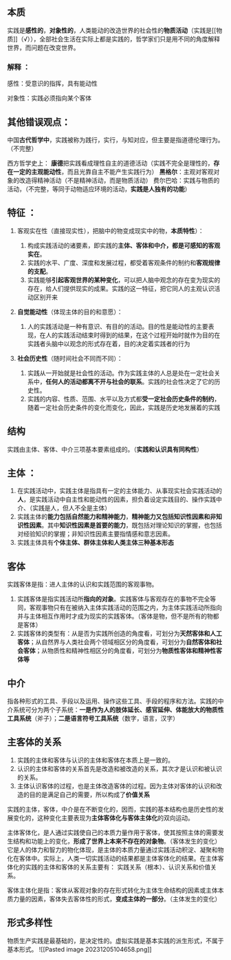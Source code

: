 ## 本质
实践是**感性的**，**对象性的**，人类能动的改造世界的社会性的**物质活动**（实践是[[物质]]（√）），全部社会生活在实际上都是实践的，哲学家们只是用不同的角度解释世界，而问题在改变世界。

### 解释 ：
感性：受意识的指挥，具有能动性

对象性：实践必须指向某个客体


## 其他错误观点：
中国**古代哲学中**，实践被称为践行，实行，与知对应，但主要是指道德伦理行为。（不完整）

西方哲学史上：
**康德**把实践看成理性自主的道德活动（实践不完全是理性的，**存在一定的主观能动性**，而且光靠自主不能产生实践行为）
**黑格尔**：主观对客观对象的改造得精神活动（不是精神活动，而是物质活动）
费尔巴哈：实践与物质的活动，（不完整，等同于动物适应环境的活动，**实践是人独有的功能**）

## 特征 ：
1. 客观实在性（直接现实性），把脑中的物变成现实中的物，**本质特性**）：
	1. 构成实践活动的诸要素，即实践的**主体、客体和中介，都是可感知的客观实在**。
	2. 实践的水平、广度、深度和发展过程，都受着客观条件的制约和**客观规律的支配**。
	3. 实践能够**引起客观世界的某种变化**，可以把人脑中观念的存在变为现实的存在，给人们提供现实的成果。实践的这一特征，把它同人的主观认识活动区别开来
2. **自觉能动性**（体现主体的目的和意愿）：
	1. 人的实践活动是一种有意识、有目的的活动。目的性是能动性的主要表现，在人的实践活动结束时得到的结果，在这个过程开始时就作为目的在实践者头脑中以观念的形式存在着，目的决定着实践者的行为

3. **社会历史性**（随时间社会不同而不同）：
	1. 实践从一开始就是社会性的活动。作为实践主体的人总是处在一定社会关系中，**任何人的活动都离不开与社会的联系**。实践的社会性决定了它的历史性。
	2. 实践的内容、性质、范围、水平以及方式都**受一定社会历史条件的制约**，随着一定社会历史条件的变化而变化，因此，实践是历史地发展着的实践

## 结构
实践由主体、客体、中介三项基本要素组成的。（**实践和认识具有同构性**）

## 主体 ：
1. 在实践活动中，实践主体是指具有一定的主体能力、从事现实社会实践活动的**人**，是实践活动中自主性和能动性的因素，担负着设定实践目的、操作实践中介、（实践是人，但人不全是主体）
2. 实践主体的**能力包括自然能力和精神能力**，**精神能力又包括知识性因素和非知识性因素**。其中**知识性因素是首要的能力**，既包括对理论知识的掌握，也包括对经验知识的掌握；非知识性因素主要指情感和意志因素。
3. 实践主体具有**个体主体、群体主体和人类主体三种基本形态**

## 客体
实践客体是指：进人主体的认识和实践范围的客观事物。
1. 实践客体是指实践活动所**指向的对象**。实践客体与客观存在的事物不完全等同，客观事物只有在被纳入主体实践活动的范围之内，为主体实践活动所指向并与主体相互作用时才成为现实的实践客体。（客体是物，但不是所有的物都是客体）
2. 实践客体的类型有：从是否为实践所创造的角度看，可划分为**天然客体和人工客体**；从自然界与人类社会两个领域相区分的角度看，可划分为**自然客体和社会客体**；从物质性和精神性相区分的角度看，可划分为**物质性客体和精神性客体等**

## 中介
指各种形式的工具、手段以及运用、操作这些工具、手段的程序和方法。实践的中介系统可分为两个子系统：**一是作为人的肢体延长、感官延伸、体能放大的物质性工具系统**（斧子）；**二是语言符号工具系统**（数字，语言，汉字）

## 主客体的关系
1. 实践的主体和客体与认识的主体和客体在本质上是一致的。
2. 认识的主体和客体的关系首先是改造和被改造的关系，其次才是认识和被认识的关系。
 3. 主体认识客体的过程，也是主体改造客体的过程。因为主体对客体的认识和改造的目的是满足自己的需要，所以构成了**价值关系**

实践的主体，客体，中介是在不断变化的，因而，实践的基本结构也是历史性的发展变化的，这种变化主要表现为**主体客体化与客体主体化**的双向运动。

主体客体化，是人通过实践使自己的本质力量作用于客体，使其按照主体的需要发生结构和功能上的变化，**形成了世界上本来不存在的对象物**。（客体发生的变化）它是人的体力和智力的物化体现，是主体的本质力量通过实践活动积淀、凝聚和物化在客体中。实际上，人类一切实践活动的结果都是主体客体化的结果。在主体客体化的实践的主体和客体的关系主要有： 实践关系（根本）、认识关系和价值关系。



客体主体化是指：客体从客观对象的存在形式转化为主体生命结构的因素或主体本质力量的因素，客体失去客体性的形式，**变成主体的一部分**。（主体发生的变化）


## 形式多样性
物质生产实践是最基础的，是决定性的。虚拟实践是基本实践的派生形式，不属于基本形式。
![[Pasted image 20231205104658.png]]
